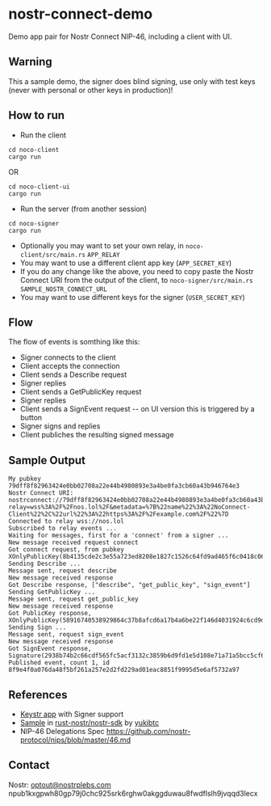 # nostr-connect-demo
Demo app pair for Nostr Connect NIP-46, including a client with UI.

## Warning

This a sample demo, the signer does blind signing, use only with test keys (never with personal or other keys in production)!

## How to run

- Run the client

```
cd noco-client
cargo run
```

OR

```
cd noco-client-ui
cargo run
```

- Run the server (from another session)

```
cd noco-signer
cargo run
```

- Optionally you may want to set your own relay, in `noco-client/src/main.rs` `APP_RELAY`
- You may want to use a different client app key (`APP_SECRET_KEY`)
- If you do any change like the above, you need to copy paste the Nostr Connect URI from the output of the client, to `noco-signer/src/main.rs` `SAMPLE_NOSTR_CONNECT_URL`
- You may want to use different keys for the signer (`USER_SECRET_KEY`)

## Flow

The flow of events is somthing like this:

- Signer connects to the client
- Client accepts the connection
- Client sends a Describe request
- Signer replies
- Client sends a GetPublicKey request
- Signer replies
- Client sends a SignEvent request -- on UI version this is triggered by a button
- Signer signs and replies
- Client publiches the resulting signed message

## Sample Output

```
My pubkey 79dff8f82963424e0bb02708a22e44b4980893e3a4be0fa3cb60a43b946764e3
Nostr Connect URI: nostrconnect://79dff8f82963424e0bb02708a22e44b4980893e3a4be0fa3cb60a43b946764e3?relay=wss%3A%2F%2Fnos.lol%2F&metadata=%7B%22name%22%3A%22NoConnect-Client%22%2C%22url%22%3A%22https%3A%2F%2Fexample.com%2F%22%7D
Connected to relay wss://nos.lol
Subscribed to relay events ...
Waiting for messages, first for a 'connect' from a signer ...
New message received request connect
Got connect request, from pubkey XOnlyPublicKey(8b4135cde2c3e55a723ed8208e1827c1526c64fd9ad465f6c0418c06fc874c9940491b4db10c82383841cf917588fd6d1b60dbdf3cf3bd20612a579a530efaf8)
Sending Describe ...
Message sent, request describe
New message received response
Got Describe response, ["describe", "get_public_key", "sign_event"]
Sending GetPublicKey ...
Message sent, request get_public_key
New message received response
Got PublicKey response, XOnlyPublicKey(58916740538929864c37b8afcd6a17b4a6be22f146d4031924c6cd9df42a73ae8c3d4e941ccddead0db27bb80bdd8cb8dd2ae84d57ac46f20ddef8f8f68512a3)
Sending Sign ...
Message sent, request sign_event
New message received response
Got SignEvent response, Signature(2938b74b2c66cdf565fc5acf3132c3859b6d9fd1e5d108e71a71a5bcc5cf661d4a28f2fbee5a9c2d8033075fd12a82c204c93844b61f854fa86ccb1d7dd43c3b)
Published event, count 1, id 8f9e4f0a076da48f5bf261a257e2d2fd229ad01eac8851f9995d5e6af5732a97
```

## References

- [Keystr app](https://github.com/keystr/keystr-rs) with Signer support
- [Sample](https://github.com/rust-nostr/nostr/blob/master/crates/nostr-sdk/examples/nostr_connect.rs) in [rust-nostr/nostr-sdk](https://github.com/rust-nostr/nostr) by [yukibtc](https://github.com/yukibtc)
- NIP-46 Delegations Spec https://github.com/nostr-protocol/nips/blob/master/46.md

## Contact

Nostr: optout@nostrplebs.com npub1kxgpwh80gp79j0chc925srk6rghw0akggduwau8fwdflslh9jvqqd3lecx
